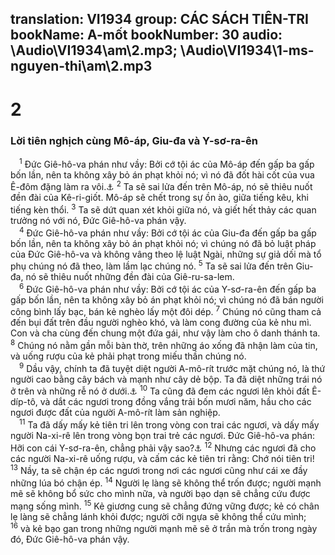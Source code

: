 translation: VI1934
group: CÁC SÁCH TIÊN-TRI
bookName: A-mốt 
bookNumber: 30
audio: \Audio\VI1934\am\2.mp3; \Audio\VI1934\1-ms-nguyen-thi\am\2.mp3
-------

<div class="title"><h1>2</h1><h3>Lời tiên nghịch cùng Mô-áp, Giu-đa và Y-sơ-ra-ên</h3></div>
<span class="verse am_2_1"> <sup>1</sup> Đức Giê-hô-va phán như vầy: Bởi cớ tội ác của Mô-áp đến gấp ba gấp bốn lần, nên ta không xây bỏ án phạt khỏi nó; vì nó đã đốt hài cốt của vua Ê-đôm đặng làm ra vôi.<a data-toggle="tooltip" data-placement="bottom" title="Es 15:1-16:14; 25:10-12; Gie 48:1-47; Exe 25:8-11; So 2:8-11">⚓</a></span>
<span class="verse am_2_2"><sup>2</sup> Ta sẽ sai lửa đến trên Mô-áp, nó sẽ thiêu nuốt đền đài của Kê-ri-giốt. Mô-áp sẽ chết trong sự ồn ào, giữa tiếng kêu, khi tiếng kèn thổi. </span>
<span class="verse am_2_3"><sup>3</sup> Ta sẽ dứt quan xét khỏi giữa nó, và giết hết thảy các quan trưởng nó với nó, Đức Giê-hô-va phán vậy. <br/></span>
<span class="verse am_2_4"> <sup>4</sup> Đức Giê-hô-va phán như vầy: Bởi cớ tội ác của Giu-đa đến gấp ba gấp bốn lần, nên ta không xây bỏ án phạt khỏi nó; vì chúng nó đã bỏ luật pháp của Đức Giê-hô-va và không vâng theo lệ luật Ngài, những sự giả dối mà tổ phụ chúng nó đã theo, làm lầm lạc chúng nó. </span>
<span class="verse am_2_5"><sup>5</sup> Ta sẽ sai lửa đến trên Giu-đa, nó sẽ thiêu nuốt những đền đài của Giê-ru-sa-lem. <br/></span>
<span class="verse am_2_6"> <sup>6</sup> Đức Giê-hô-va phán như vầy: Bởi cớ tội ác của Y-sơ-ra-ên đến gấp ba gấp bốn lần, nên ta không xây bỏ án phạt khỏi nó; vì chúng nó đã bán người công bình lấy bạc, bán kẻ nghèo lấy một đôi dép. </span>
<span class="verse am_2_7"><sup>7</sup> Chúng nó cũng tham cả đến bụi đất trên đầu người nghèo khó, và làm cong đường của kẻ nhu mì. Con và cha cùng đến chung một đứa gái, như vậy làm cho ô danh thánh ta. </span>
<span class="verse am_2_8"><sup>8</sup> Chúng nó nằm gần mỗi bàn thờ, trên những áo xống đã nhận làm của tin, và uống rượu của kẻ phải phạt trong miếu thần chúng nó. <br/></span>
<span class="verse am_2_9"> <sup>9</sup> Dầu vậy, chính ta đã tuyệt diệt người A-mô-rít trước mặt chúng nó, là thứ người cao bằng cây bách và mạnh như cây dẻ bộp. Ta đã diệt những trái nó ở trên và những rễ nó ở dưới.<a data-toggle="tooltip" data-placement="bottom" title="Phu 3:8-11">⚓</a></span>
<span class="verse am_2_10"><sup>10</sup> Ta cũng đã đem các ngươi lên khỏi đất Ê-díp-tô, và dắt các ngươi trong đồng vắng trải bốn mươi năm, hầu cho các ngươi được đất của người A-mô-rít làm sản nghiệp. <br/></span>
<span class="verse am_2_11"> <sup>11</sup> Ta đã dấy mấy kẻ tiên tri lên trong vòng con trai các ngươi, và dấy mấy người Na-xi-rê lên trong vòng bọn trai trẻ các ngươi. Đức Giê-hô-va phán: Hỡi con cái Y-sơ-ra-ên, chẳng phải vậy sao?<a data-toggle="tooltip" data-placement="bottom" title="Dan 6:1-8">⚓</a></span>
<span class="verse am_2_12"><sup>12</sup> Nhưng các ngươi đã cho các người Na-xi-rê uống rượu, và cấm các kẻ tiên tri rằng: Chớ nói tiên tri! </span>
<span class="verse am_2_13"><sup>13</sup> Nầy, ta sẽ chận ép các ngươi trong nơi các ngươi cũng như cái xe đầy những lúa bó chận ép. </span>
<span class="verse am_2_14"><sup>14</sup> Người lẹ làng sẽ không thể trốn được; người mạnh mẽ sẽ không bổ sức cho mình nữa, và người bạo dạn sẽ chẳng cứu được mạng sống mình. </span>
<span class="verse am_2_15"><sup>15</sup> Kẻ giương cung sẽ chẳng đứng vững được; kẻ có chân lẹ làng sẽ chẳng lánh khỏi được; người cỡi ngựa sẽ không thể cứu mình; </span>
<span class="verse am_2_16"><sup>16</sup> và kẻ bạo gan trong những người mạnh mẽ sẽ ở trần mà trốn trong ngày đó, Đức Giê-hô-va phán vậy. <br/></span>
